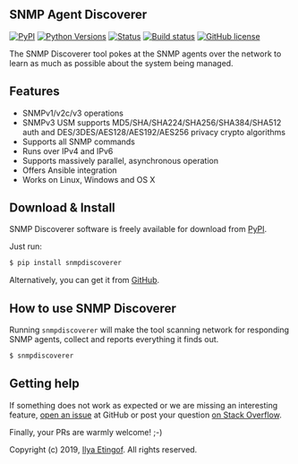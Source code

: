 
SNMP Agent Discoverer
---------------------

[![PyPI](https://img.shields.io/pypi/v/snmpdiscoverer.svg?maxAge=2592000)](https://pypi.org/project/snmpdiscoverer)
[![Python Versions](https://img.shields.io/pypi/pyversions/snmpdiscoverer.svg)](https://pypi.org/project/snmpdiscoverer/)
[![Status](https://img.shields.io/pypi/status/snmpdiscoverer.svg)](https://github.com/etingof/snmpdiscoverer/)
[![Build status](https://travis-ci.org/etingof/snmpdiscoverer.svg?branch=master)](https://travis-ci.org/etingof/snmpdiscoverer)
[![GitHub license](https://img.shields.io/badge/license-BSD-blue.svg)](https://raw.githubusercontent.com/etingof/snmpdiscoverer/master/LICENSE.txt)

The SNMP Discoverer tool pokes at the SNMP agents over the network
to learn as much as possible about the system being managed.

Features
--------

* SNMPv1/v2c/v3 operations
* SNMPv3 USM supports MD5/SHA/SHA224/SHA256/SHA384/SHA512 auth and
  DES/3DES/AES128/AES192/AES256 privacy crypto algorithms
* Supports all SNMP commands
* Runs over IPv4 and IPv6
* Supports massively parallel, asynchronous operation
* Offers Ansible integration
* Works on Linux, Windows and OS X

Download & Install
------------------

SNMP Discoverer software is freely available for download from
[PyPI](https://pypi.org/project/snmpdiscoverer).

Just run:

```bash
$ pip install snmpdiscoverer
```

Alternatively, you can get it from [GitHub](https://github.com/etingof/snmpdiscoverer/releases).

How to use SNMP Discoverer
--------------------------

Running `snmpdiscoverer` will make the tool scanning network for
responding SNMP agents, collect and reports everything it finds out.

```bash
$ snmpdiscoverer
```

Getting help
------------

If something does not work as expected or we are missing an interesting feature,
[open an issue](https://github.com/etingof/snmpdiscoverer/issues) at GitHub or
post your question [on Stack Overflow](https://stackoverflow.com/questions/ask).

Finally, your PRs are warmly welcome! ;-)

Copyright (c) 2019, [Ilya Etingof](mailto:etingof@gmail.com). All rights reserved.
